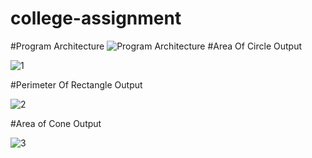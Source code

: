 # college-assignment
#Program Architecture
![Program Architecture](https://user-images.githubusercontent.com/57828021/188273022-3ef0ee17-0229-4d50-b3d2-b0e0a9fca0cd.png)
#Area Of  Circle Output

![1](https://user-images.githubusercontent.com/57828021/188273085-79765118-9aa8-486c-966d-7ee2752eadc9.png)

#Perimeter Of Rectangle Output

![2](https://user-images.githubusercontent.com/57828021/188273091-9c8308f9-f50e-4760-8978-5fb511099e46.png)

#Area of Cone Output

![3](https://user-images.githubusercontent.com/57828021/188273102-b32de157-55f7-408e-bb19-2e712663613e.png)
